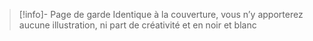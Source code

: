 >[!info]- Page de garde
>Identique à la couverture, vous n’y apporterez aucune illustration, ni part de créativité et en noir et blanc

